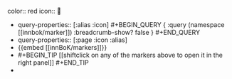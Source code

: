 color:: red
icon:: 🔖

- query-properties:: [:alias :icon]
  #+BEGIN_QUERY
  { :query (namespace [[innbok/marker]])
  :breadcrumb-show? false
  }
  #+END_QUERY
- query-properties:: [:page :icon :alias]
- {{embed [[innBoK/markers]]}}
- #+BEGIN_TIP
  [[shiftclick on any of the markers above to open it in the right panel]]
  #+END_TIP
-
